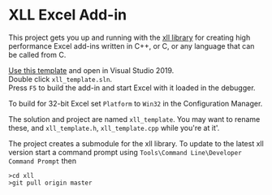 # XLL Excel Add-in

This project gets you up and running with the [xll library](https://github.com/xlladdins/xll.git)
for creating high performance Excel add-ins written in C++, or C, or any language
that can be called from C.

[Use this template](https://github.com/xlladdins/xll_template/generate) and open in Visual Studio 2019.  
Double click `xll_template.sln`.   
Press `F5` to build the add-in and start Excel with it loaded in the debugger.  

To build for 32-bit Excel set `Platform` to `Win32` in the Configuration Manager.

The solution and project are named `xll_template`. You may want to rename these,
and `xll_template.h`, `xll_template.cpp` while you're at it'.

The project creates a submodule for the xll library. To update to the latest xll version 
start a command prompt using `Tools\Command Line\Developer Command Prompt` then  
```
>cd xll
>git pull origin master
```
